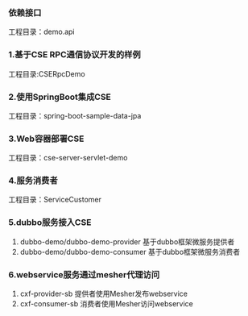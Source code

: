 ### 依赖接口
工程目录：demo.api
### 1.基于CSE RPC通信协议开发的样例
工程目录:CSERpcDemo</br>
### 2.使用SpringBoot集成CSE
工程目录：spring-boot-sample-data-jpa
### 3.Web容器部署CSE
工程目录：cse-server-servlet-demo
### 4.服务消费者
工程目录：ServiceCustomer
### 5.dubbo服务接入CSE
1. dubbo-demo/dubbo-demo-provider 基于dubbo框架微服务提供者
2. dubbo-demo/dubbo-demo-consumer 基于dubbo框架微服务消费者
### 6.webservice服务通过mesher代理访问
1. cxf-provider-sb 提供者使用Mesher发布webservice
2. cxf-consumer-sb 消费者使用Mesher访问webservice
